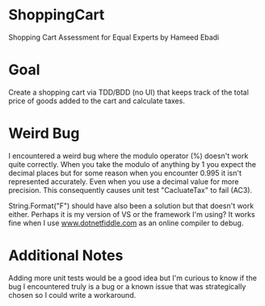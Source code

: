 # ShoppingCart
Shopping Cart Assessment for Equal Experts by Hameed Ebadi

# Goal
Create a shopping cart via TDD/BDD (no UI) that keeps track of the total price of goods added to the cart and calculate taxes.

# Weird Bug
I encountered a weird bug where the modulo operator (%) doesn't work quite correctly.  When you take the modulo of anything by 1 you expect the decimal places but for some reason when you encounter 0.995 it isn't represented accurately.  Even when you use a decimal value for more precision.  This consequently causes unit test "CacluateTax" to fail (AC3).

String.Format("F") should have also been a solution but that doesn't work either.  Perhaps it is my version of VS or the framework I'm using? It works fine when I use www.dotnetfiddle.com as an online compiler to debug.

# Additional Notes
Adding more unit tests would be a good idea but I'm curious to know if the bug I encountered truly is a bug or a known issue that was strategically chosen so I could write a workaround.
